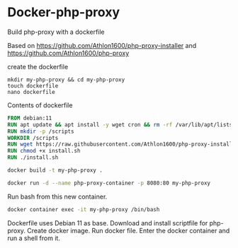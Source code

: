 # Docker-php-proxy
Build php-proxy with a dockerfile

Based on https://github.com/Athlon1600/php-proxy-installer and https://github.com/Athlon1600/php-proxy

create the dockerfile
```
mkdir my-php-proxy && cd my-php-proxy
touch dockerfile
nano dockerfile
```

Contents of dockerfile
```dockerfile
FROM debian:11
RUN apt update && apt install -y wget cron && rm -rf /var/lib/apt/lists/*
RUN mkdir -p /scripts
WORKDIR /scripts
RUN wget https://raw.githubusercontent.com/Athlon1600/php-proxy-installer/master/install.sh
RUN chmod +x install.sh
RUN ./install.sh
```

```bash
docker build -t my-php-proxy .
```

```bash
docker run -d --name php-proxy-container -p 8080:80 my-php-proxy
```


Run bash from this new container.
```bash
docker container exec -it my-php-proxy /bin/bash
```



Dockerfile uses Debian 11 as base.   Download and install scriptfile for php-proxy.  Create  docker image.  Run docker file.  Enter the docker container and run a shell from it.
